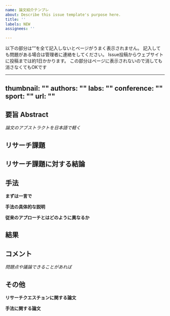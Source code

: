 ```yaml
---
name: 論文紹介テンプレ
about: Describe this issue template's purpose here.
title: ''
labels: NEW
assignees: ''

---
```


以下の部分は””を全て記入しないとページがうまく表示されません。
記入しても問題がある場合は管理者に連絡をしてください。
Issue投稿からウェブサイトに投稿までは約1日かかります。
この部分はページに表示されないので消しても消さなくてもOKです

---
thumbnail: ""
authors: ""
labs: ""
conference: ""
sport: ""
url: ""
---

## 要旨 Abstract
*論文のアブストラクトを日本語で軽く*

## リサーチ課題

## リサーチ課題に対する結論

## 手法
**まずは一言で**


**手法の具体的な説明**


**従来のアプローチとはどのように異なるか**

## 結果

## コメント
*問題点や議論できることがあれば*

## その他
**リサーチクエスチョンに関する論文**

**手法に関する論文**
